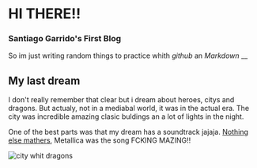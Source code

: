 # HI THERE!!
### Santiago Garrido's First Blog

So im just writing random things to  practice whith *github* an *Markdown*
__

## My last dream

I don't really remember that clear but i dream about heroes, citys and dragons.
But actualy, not in a mediabal world, it was in the actual era. The city was incredible amazing clasic buldings an a lot of lights in the night.

One of the best parts was that my dream has a soundtrack jajaja. [Nothing else mathers](https://www.youtube.com/watch?v=tAGnKpE4NCI), Metallica was the song FCKING MAZING!! 

![city whit dragons](https://i.pinimg.com/originals/1e/dc/6a/1edc6abbe2f2f6f36786e1ff2534caa3.jpg)

